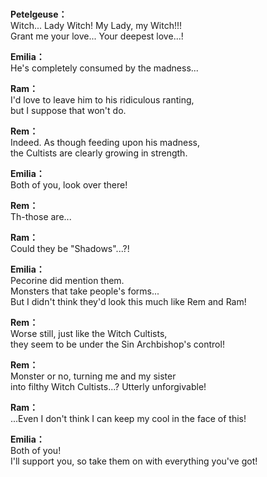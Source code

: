 # 

  
**Petelgeuse：**  
Witch... Lady Witch! My Lady, my Witch!!!  
Grant me your love... Your deepest love...!  
  
**Emilia：**  
He's completely consumed by the madness...  
  
**Ram：**  
I'd love to leave him to his ridiculous ranting,  
but I suppose that won't do.  
  
**Rem：**  
Indeed. As though feeding upon his madness,  
the Cultists are clearly growing in strength.  
  
**Emilia：**  
Both of you, look over there!  
  
**Rem：**  
Th-those are...  
  
**Ram：**  
Could they be \"Shadows\"...?!  
  
**Emilia：**  
Pecorine did mention them.  
Monsters that take people's forms...  
But I didn't think they'd look this much like Rem and Ram!  
  
**Rem：**  
Worse still, just like the Witch Cultists,  
they seem to be under the Sin Archbishop's control!  
  
**Rem：**  
Monster or no, turning me and my sister  
into filthy Witch Cultists...? Utterly unforgivable!  
  
**Ram：**  
...Even I don't think I can keep my cool in the face of this!  
  
**Emilia：**  
Both of you!  
I'll support you, so take them on with everything you've got!  

